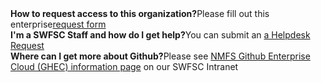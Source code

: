 <!--img src="https://github.com/SWFSC/.github/blob/0a09ab0a9c347e2ebe612d7f5a457b6d8bafa663/profile/noaa_fisheries_logoh.png" width="200" --!>

<B>How to request access to this organization?</B>Please fill out this enterprise<a href=" ">request form</a>
<BR><B>I'm a SWFSC Staff and how do I get help?</B>You can submit an <a href="https://swfsc.noaa.gov/helpdesk" target="_blank">a Helpdesk Request</a>
<BR><B>Where can I get more about Github?</B>Please see <a href="https://sites.google.com/noaa.gov/inside-swfsc/home/technology/github" target="_blank">NMFS Github Enterprise Cloud (GHEC) information page</a> on our SWFSC Intranet
